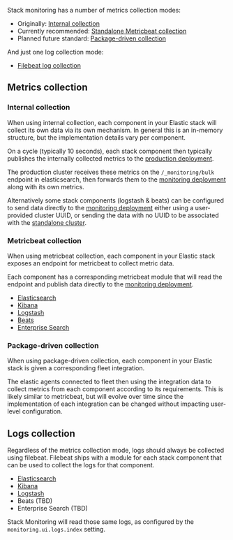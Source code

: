 Stack monitoring has a number of metrics collection modes:

- Originally: [Internal collection](#internal-collection)
- Currently recommended: [Standalone Metricbeat collection](#metricbeat-collection)
- Planned future standard: [Package-driven collection](#package-collection)

And just one log collection mode:

- [Filebeat log collection](#filebeat-log-collection)

## Metrics collection

### Internal collection

When using internal collection, each component in your Elastic stack will collect its own data via its own mechanism. In general this is an in-memory structure, but the implementation details vary per component.

On a cycle (typically 10 seconds), each stack component then typically publishes the internally collected metrics to the [production deployment](../reference/terminology.md#production-deployment).

The production cluster receives these metrics on the `/_monitoring/bulk` endpoint in elasticsearch, then forwards them to the [monitoring deployment](../reference/terminology.md#monitoring-deployment) along with its own metrics.

Alternatively some stack components (logstash & beats) can be configured to send data directly to the [monitoring deployment](../reference/terminology.md#monitoring-deployment) either using a user-provided cluster UUID, or sending the data with no UUID to be associated with the [standalone cluster](../reference/terminology.md#standalone-cluster).

### Metricbeat collection

When using metricbeat collection, each component in your Elastic stack exposes an endpoint for metricbeat to collect metric data.

Each component has a corresponding metricbeat module that will read the endpoint and publish data directly to the [monitoring deployment](../reference/terminology.md#monitoring-deployment).

- [Elasticsearch](https://github.com/elastic/beats/tree/main/metricbeat/module/elasticsearch)
- [Kibana](https://github.com/elastic/beats/tree/main/metricbeat/module/kibana)
- [Logstash](https://github.com/elastic/beats/tree/main/metricbeat/module/logstash)
- [Beats](https://github.com/elastic/beats/tree/main/metricbeat/module/beat)
- [Enterprise Search](https://github.com/elastic/beats/tree/main/x-pack/metricbeat/module/enterprisesearch)

### Package-driven collection

When using package-driven collection, each component in your Elastic stack is given a corresponding fleet integration.

The elastic agents connected to fleet then using the integration data to collect metrics from each component according to its requirements. This is likely similar to metricbeat, but will evolve over time since the implementation of each integration can be changed without impacting user-level configuration.

## Logs collection

Regardless of the metrics collection mode, logs should always be collected using filebeat. Filebeat ships with a module for each stack component that can be used to collect the logs for that component.

- [Elasticsearch](https://github.com/elastic/beats/tree/main/filebeat/module/elasticsearch)
- [Kibana](https://github.com/elastic/beats/tree/main/filebeat/module/kibana)
- [Logstash](https://github.com/elastic/beats/tree/main/filebeat/module/logstash)
- Beats (TBD)
- Enterprise Search (TBD)

Stack Monitoring will read those same logs, as configured by the `monitoring.ui.logs.index` setting.
